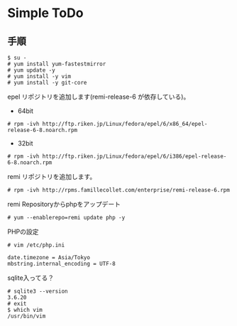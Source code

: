 Simple ToDo
===========================


手順
---------

```
$ su -
# yum install yum-fastestmirror
# yum update -y
# yum install -y vim
# yum install -y git-core
```

epel リポジトリを追加します(remi-release-6 が依存している)。

* 64bit
```
# rpm -ivh http://ftp.riken.jp/Linux/fedora/epel/6/x86_64/epel-release-6-8.noarch.rpm
```

* 32bit
```
# rpm -ivh http://ftp.riken.jp/Linux/fedora/epel/6/i386/epel-release-6-8.noarch.rpm
```

remi リポジトリを追加します。

```
# rpm -ivh http://rpms.famillecollet.com/enterprise/remi-release-6.rpm
```

remi Repositoryからphpをアップデート

```
# yum --enablerepo=remi update php -y
```

PHPの設定

```
# vim /etc/php.ini
```

```
date.timezone = Asia/Tokyo
mbstring.internal_encoding = UTF-8
```

sqlite入ってる？

```
# sqlite3 --version
3.6.20
# exit
$ which vim
/usr/bin/vim
```
